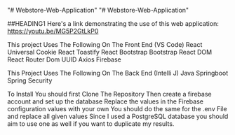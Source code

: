 "# Webstore-Web-Application" 
"# Webstore-Web-Application" 


##HEADING1
Here's a link demonstrating the use of this web application: https://youtu.be/MG5P2GtLkP0

This project Uses The Following On The Front End (VS Code)
React
Universal Cookie
React Toastify
React Bootstrap
Bootstrap
React DOM
React Router Dom
UUID
Axios
Firebase

This Project Uses The Following On The Back End (Intelli J)
Java
Springboot
Spring Security

To Install You should first Clone The Repository
Then create a firebase account and set up the database
Replace the values in the Firebase configuration values with your own
You should do the same for the .env File and replace all given values
Since I used a PostgreSQL database you should aim to use one as well if you want to duplicate my results.

